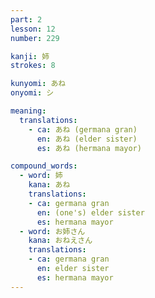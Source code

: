 ```yaml
---
part: 2
lesson: 12
number: 229

kanji: 姉
strokes: 8

kunyomi: あね
onyomi: シ

meaning:
  translations:
    - ca: あね (germana gran)
      en: あね (elder sister)
      es: あね (hermana mayor)

compound_words:
  - word: 姉
    kana: あね
    translations:
    - ca: germana gran
      en: (one's) elder sister
      es: hermana mayor
  - word: お姉さん
    kana: おねえさん
    translations:
    - ca: germana gran
      en: elder sister
      es: hermana mayor
---
```

